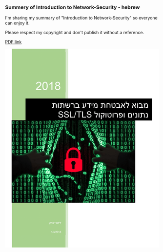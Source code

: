  ### Summery of  Introduction to Network-Security - hebrew
I'm sharing my summary of "Introduction to Network-Security" so everyone can enjoy it.

Please respect my copyright and don't publish it without a reference.

[PDF link](https://github.com/LiorItzhak/Network-Security-Summery---Hebrew/blob/master/%E2%80%8F%E2%80%8F%D7%9E%D7%91%D7%95%D7%90%20%D7%9C%D7%90%D7%91%D7%98%D7%97%D7%AA%20%D7%9E%D7%99%D7%93%D7%A2%20%D7%9C%D7%A4%D7%99%20%D7%A4%D7%A8%D7%95%D7%98%D7%95%D7%A7%D7%95%D7%9C%20TLS%20-%20%D7%9C%D7%99%D7%90%D7%95%D7%A8%20%D7%99%D7%A6%D7%97%D7%A7%20-%20%D7%9E%D7%A9%D7%95%D7%97%D7%96%D7%A8%20%D7%9C%D7%90%D7%97%D7%A8%20%D7%A7%D7%A8%D7%99%D7%A1%D7%94%202.pdf)

![cover.png](Data/COVER.png)
